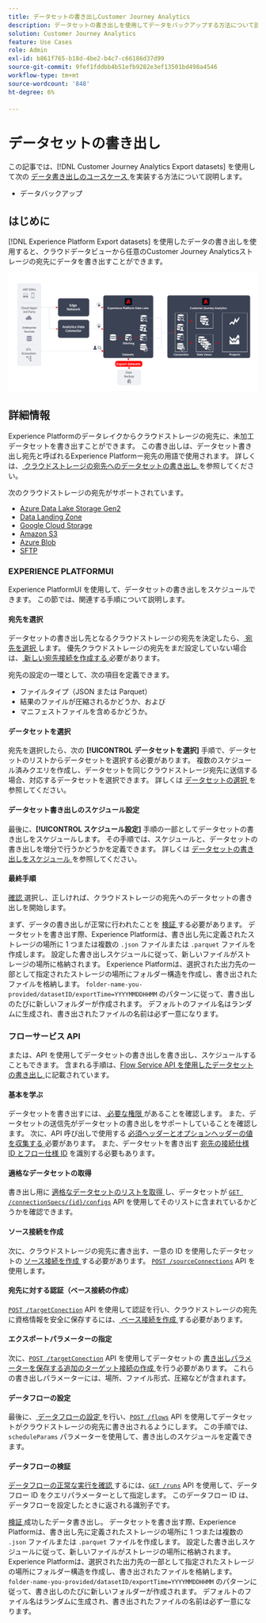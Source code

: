 ```yaml
---
title: データセットの書き出しCustomer Journey Analytics
description: データセットの書き出しを使用してデータをバックアップする方法について説明します。
solution: Customer Journey Analytics
feature: Use Cases
role: Admin
exl-id: b861f765-b18d-4be2-b4c7-c66186d37d99
source-git-commit: 9fef1fddbb4b51efb9282e3ef13501bd498a4546
workflow-type: tm+mt
source-wordcount: '848'
ht-degree: 6%

---
```


# データセットの書き出し

この記事では、[!DNL Customer Journey Analytics Export datasets] を使用して次の [ データ書き出しのユースケース ](overview.md) を実装する方法について説明します。

- データバックアップ

## はじめに

[!DNL Experience Platform Export datasets] を使用したデータの書き出しを使用すると、クラウドデータビューから任意のCustomer Journey Analyticsストレージの宛先にデータを書き出すことができます。

![BI 拡張機能 ](../assets/export-datasets.svg)

## 詳細情報

Experience Platformのデータレイクからクラウドストレージの宛先に、未加工データセットを書き出すことができます。 この書き出しは、データセット書き出し宛先と呼ばれるExperience Platformー宛先の用語で使用されます。 詳しくは、[ クラウドストレージの宛先へのデータセットの書き出し ](https://experienceleague.adobe.com/en/docs/experience-platform/destinations/ui/activate/export-datasets) を参照してください。

次のクラウドストレージの宛先がサポートされています。

- [Azure Data Lake Storage Gen2](https://experienceleague.adobe.com/en/docs/experience-platform/destinations/catalog/cloud-storage/adls-gen2)
- [Data Landing Zone](https://experienceleague.adobe.com/en/docs/experience-platform/destinations/catalog/cloud-storage/data-landing-zone)
- [Google Cloud Storage](https://experienceleague.adobe.com/en/docs/experience-platform/destinations/catalog/cloud-storage/google-cloud-storage)
- [Amazon S3](https://experienceleague.adobe.com/en/docs/experience-platform/destinations/catalog/cloud-storage/amazon-s3#changelog)
- [Azure Blob](https://experienceleague.adobe.com/en/docs/experience-platform/destinations/catalog/cloud-storage/azure-blob#changelog)
- [SFTP](https://experienceleague.adobe.com/en/docs/experience-platform/destinations/catalog/cloud-storage/sftp#changelog)


### EXPERIENCE PLATFORMUI

Experience PlatformUI を使用して、データセットの書き出しをスケジュールできます。 この節では、関連する手順について説明します。

#### 宛先を選択

データセットの書き出し先となるクラウドストレージの宛先を決定したら、[ 宛先を選択 ](https://experienceleague.adobe.com/en/docs/experience-platform/destinations/ui/activate/export-datasets#select-destination) します。 優先クラウドストレージの宛先をまだ設定していない場合は、[ 新しい宛先接続を作成する ](https://experienceleague.adobe.com/en/docs/experience-platform/destinations/ui/connect-destination) 必要があります。

宛先の設定の一環として、次の項目を定義できます。

- ファイルタイプ（JSON または Parquet）
- 結果のファイルが圧縮されるかどうか、および
- マニフェストファイルを含めるかどうか。


#### データセットを選択

宛先を選択したら、次の **[!UICONTROL データセットを選択]** 手順で、データセットのリストからデータセットを選択する必要があります。 複数のスケジュール済みクエリを作成し、データセットを同じクラウドストレージ宛先に送信する場合、対応するデータセットを選択できます。 詳しくは [ データセットの選択 ](https://experienceleague.adobe.com/en/docs/experience-platform/destinations/ui/activate/export-datasets#select-datasets) を参照してください。

#### データセット書き出しのスケジュール設定

最後に、**[!UICONTROL スケジュール設定]** 手順の一部としてデータセットの書き出しをスケジュールします。 その手順では、スケジュールと、データセットの書き出しを増分で行うかどうかを定義できます。 詳しくは [ データセットの書き出しをスケジュール ](https://experienceleague.adobe.com/en/docs/experience-platform/destinations/ui/activate/export-datasets#scheduling) を参照してください。


#### 最終手順

[ 確認 ](https://experienceleague.adobe.com/en/docs/experience-platform/destinations/ui/activate/export-datasets#review) 選択し、正しければ、クラウドストレージの宛先へのデータセットの書き出しを開始します。

まず、データの書き出しが正常に行われたことを [ 検証 ](https://experienceleague.adobe.com/en/docs/experience-platform/destinations/ui/activate/export-datasets#verify) する必要があります。 データセットを書き出す際、Experience Platformは、書き出し先に定義されたストレージの場所に 1 つまたは複数の `.json` ファイルまたは `.parquet` ファイルを作成します。 設定した書き出しスケジュールに従って、新しいファイルがストレージの場所に格納されます。 Experience Platformは、選択された出力先の一部として指定されたストレージの場所にフォルダー構造を作成し、書き出されたファイルを格納します。 `folder-name-you-provided/datasetID/exportTime=YYYYMMDDHHMM` のパターンに従って、書き出しのたびに新しいフォルダーが作成されます。 デフォルトのファイル名はランダムに生成され、書き出されたファイルの名前は必ず一意になります。

### フローサービス API

または、API を使用してデータセットの書き出しを書き出し、スケジュールすることもできます。 含まれる手順は、[Flow Service API を使用したデータセットの書き出し ](https://experienceleague.adobe.com/en/docs/experience-platform/destinations/api/export-datasets) に記載されています。

#### 基本を学ぶ

データセットを書き出すには、[ 必要な権限 ](https://experienceleague.adobe.com/en/docs/experience-platform/destinations/api/export-datasets#permissions) があることを確認します。 また、データセットの送信先がデータセットの書き出しをサポートしていることを確認します。 次に、API 呼び出しで使用する [ 必須ヘッダーとオプションヘッダーの値を収集する ](https://experienceleague.adobe.com/en/docs/experience-platform/destinations/api/export-datasets#gather-values-headers) 必要があります。 また、データセットを書き出す [ 宛先の接続仕様 ID とフロー仕様 ID](https://experienceleague.adobe.com/en/docs/experience-platform/destinations/api/export-datasets#gather-connection-spec-flow-spec) を識別する必要もあります。

#### 適格なデータセットの取得

書き出し用に [ 適格なデータセットのリストを取得 ](https://experienceleague.adobe.com/en/docs/experience-platform/destinations/api/export-datasets#retrieve-list-of-available-datasets) し、データセットが [`GET /connectionSpecs/{id}/configs`](https://developer.adobe.com/experience-platform-apis/references/destinations/#tag/Configurations/operation/getDatasets) API を使用してそのリストに含まれているかどうかを確認できます。


#### ソース接続を作成

次に、クラウドストレージの宛先に書き出す、一意の ID を使用したデータセットの [ ソース接続を作成 ](https://experienceleague.adobe.com/en/docs/experience-platform/destinations/api/export-datasets#create-source-connection) する必要があります。 [`POST /sourceConnections`](https://developer.adobe.com/experience-platform-apis/references/destinations/#tag/Source-connections/operation/postSourceConnection) API を使用します。

#### 宛先に対する認証（ベース接続の作成）

[`POST /targetConection`](https://developer.adobe.com/experience-platform-apis/references/destinations/#tag/Target-connections/operation/postTargetConnection) API を使用して認証を行い、クラウドストレージの宛先に資格情報を安全に保存するには、[ ベース接続を作成 ](https://experienceleague.adobe.com/en/docs/experience-platform/destinations/api/export-datasets#create-base-connection) する必要があります。


#### エクスポートパラメーターの指定

次に、[`POST /targetConection`](https://developer.adobe.com/experience-platform-apis/references/destinations/#tag/Target-connections/operation/postTargetConnection) API を使用してデータセットの [ 書き出しパラメーターを保存する追加のターゲット接続の作成 ](https://experienceleague.adobe.com/en/docs/experience-platform/destinations/api/export-datasets#create-target-connection) を行う必要があります。 これらの書き出しパラメーターには、場所、ファイル形式、圧縮などが含まれます。

#### データフローの設定

最後に、[ データフローの設定 ](https://experienceleague.adobe.com/en/docs/experience-platform/destinations/api/export-datasets#create-dataflow) を行い、[`POST /flows`](https://developer.adobe.com/experience-platform-apis/references/destinations/#tag/Dataflows/operation/postFlow) API を使用してデータセットがクラウドストレージの宛先に書き出されるようにします。 この手順では、`scheduleParams` パラメーターを使用して、書き出しのスケジュールを定義できます。

#### データフローの検証

[ データフローの正常な実行を確認 ](https://experienceleague.adobe.com/en/docs/experience-platform/destinations/api/export-datasets#get-dataflow-runs) するには、[`GET /runs`](https://developer.adobe.com/experience-platform-apis/references/destinations/#tag/Dataflow-runs/operation/getFlowRuns) API を使用して、データフロー ID をクエリパラメーターとして指定します。 このデータフロー ID は、データフローを設定したときに返される識別子です。

[ 検証 ](https://experienceleague.adobe.com/en/docs/experience-platform/destinations/ui/activate/export-datasets#verify) 成功したデータ書き出し。 データセットを書き出す際、Experience Platformは、書き出し先に定義されたストレージの場所に 1 つまたは複数の `.json` ファイルまたは `.parquet` ファイルを作成します。 設定した書き出しスケジュールに従って、新しいファイルがストレージの場所に格納されます。 Experience Platformは、選択された出力先の一部として指定されたストレージの場所にフォルダー構造を作成し、書き出されたファイルを格納します。 `folder-name-you-provided/datasetID/exportTime=YYYYMMDDHHMM` のパターンに従って、書き出しのたびに新しいフォルダーが作成されます。 デフォルトのファイル名はランダムに生成され、書き出されたファイルの名前は必ず一意になります。

